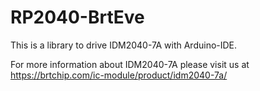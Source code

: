 # RP2040-BrtEve

This is a library to drive IDM2040-7A with Arduino-IDE.

For more information about IDM2040-7A please visit us at https://brtchip.com/ic-module/product/idm2040-7a/